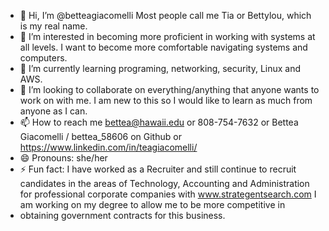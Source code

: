 - 👋 Hi, I’m @betteagiacomelli Most people call me Tia or Bettylou, which is my real name.
- 👀 I’m interested in becoming more proficient in working with systems at all levels. I want to become more comfortable navigating systems and computers.
- 🌱 I’m currently learning programing, networking, security, Linux and AWS. 
- 💞️ I’m looking to collaborate on everything/anything that anyone wants to work on with me. I am new to this so I would like to learn as much from anyone as I can.
- 📫 How to reach me bettea@hawaii.edu or 808-754-7632 or Bettea Giacomelli / bettea_58606 on Github or https://www.linkedin.com/in/teagiacomelli/
- 😄 Pronouns: she/her
- ⚡ Fun fact: I have worked as a Recruiter and still continue to recruit candidates in the areas of Technology, Accounting and Administration for professional corporate companies with www.strategentsearch.com I am working on my degree to allow me to be more competitive in
- obtaining government contracts for this business.  

<!---
betteagiacomelli/betteagiacomelli is a ✨ special ✨ repository because its `README.md` (this file) appears on your GitHub profile.
You can click the Preview link to take a look at your changes.
--->
